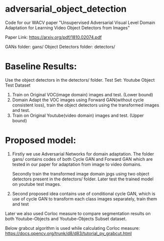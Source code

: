 # adversarial_object_detection
Code for our WACV paper "Unsupervised Adversarial Visual Level Domain Adaptation for Learning Video Object Detectors from Images"

Paper Link: https://arxiv.org/pdf/1810.02074.pdf


GANs folder: gans/
Object Detectors folder: detectors/


# Baseline Results:
Use the object detectors in the detectors/ folder.
Test Set: Youtube Object Test Dataset

1) Train on Original VOC(image domain) images and test. (Lower bound)
2) Domain Adapt the VOC images using Forward GAN(without cycle consistent loss), train the object detectors using the transformed images and test.
3) Train on Original Youtube(video domain) images and test. (Upper bound)

# Proposed model:

1)	Firstly we use Adversarial Networks for domain adaptation. The folder gans/ contains codes of both Cycle GAN and Forward GAN which are tested in our paper for adaptation from image to video domains.

	Secondly train the transformed image domain jpgs using two object detectors present in the detectors/ folder. Later test the trained model on youtube test images.

2) 	Second proposed idea contains use of conditional cycle GAN, which is use of cycle GAN to transform each class images separately, train them and test


Later we also used Corloc measure to compare segmentation results on both Youtube-Objects and Youtube-Objects Subset dataset.

Below grabcut algorithm is used while calculating Corloc measure: https://docs.opencv.org/trunk/d8/d83/tutorial_py_grabcut.html


